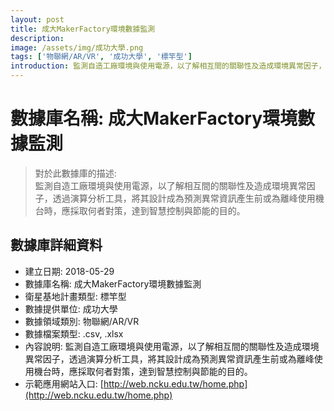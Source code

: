 ```yaml
---
layout: post
title: 成大MakerFactory環境數據監測
description: 
image: /assets/img/成功大學.png
tags: ['物聯網/AR/VR', '成功大學', '標竿型']
introduction: 監測自造工廠環境與使用電源，以了解相互間的關聯性及造成環境異常因子，透過演算分析工具，將其設計成為預測異常資訊產生前或為離峰使用機台時，應採取何者對策，達到智慧控制與節能的目的。
---
```


# 數據庫名稱: 成大MakerFactory環境數據監測

> 對於此數據庫的描述: <br>
> 監測自造工廠環境與使用電源，以了解相互間的關聯性及造成環境異常因子，透過演算分析工具，將其設計成為預測異常資訊產生前或為離峰使用機台時，應採取何者對策，達到智慧控制與節能的目的。

## 數據庫詳細資料

+ 建立日期: 2018-05-29
+ 數據庫名稱: 成大MakerFactory環境數據監測
+ 衛星基地計畫類型: 標竿型
+ 數據提供單位: 成功大學
+ 數據領域類別: 物聯網/AR/VR
+ 數據檔案類型: .csv, .xlsx
+ 內容說明: 監測自造工廠環境與使用電源，以了解相互間的關聯性及造成環境異常因子，透過演算分析工具，將其設計成為預測異常資訊產生前或為離峰使用機台時，應採取何者對策，達到智慧控制與節能的目的。
+ 示範應用網站入口: [http://web.ncku.edu.tw/home.php](http://web.ncku.edu.tw/home.php)